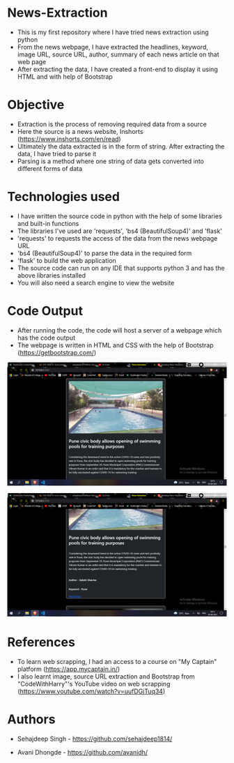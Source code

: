 # News-Extraction
- This is my first repository where I have tried news extraction using python
- From the news webpage, I have extracted the headlines, keyword, image URL, source URL, author, summary of each news article on that web page
- After extracting the data, I have created a front-end to display it using HTML and with help of Bootstrap

# Objective
- Extraction is the process of removing required data from a source
- Here the source is a news website, Inshorts (https://www.inshorts.com/en/read)
- Ultimately the data extracted is in the form of string. After extracting the data, I have tried to parse it 
- Parsing is a method where one string of data gets converted into different forms of data

# Technologies used
- I have written the source code in python with the help of some libraries and built-in functions
- The libraries I've used are 'requests', 'bs4 (BeautifulSoup4)' and 'flask'
- 'requests' to requests the access of the data from the news webpage URL
- 'bs4 (BeautifulSoup4)' to parse the data in the required form
- 'flask' to build the web application
- The source code can run on any IDE that supports python 3 and has the above libraries installed
-  You will also need a search engine to view the website

# Code Output
- After running the code, the code will host a server of a webpage which has the code output
- The webpage is written in HTML and CSS with the help of Bootstrap (https://getbootstrap.com/)


![](Screenshot%20(6).png)



![](Screenshot%20(7).png)


# References
- To learn web scrapping, I had an access to a course on "My Captain" platform (https://app.mycaptain.in/)
- I also learnt image, source URL extraction and Bootstrap from "CodeWithHarry"'s YouTube video on web scrapping (https://www.youtube.com/watch?v=uufDGjTuq34)

# Authors

- Sehajdeep Singh -  https://github.com/sehajdeep1814/

- Avani Dhongde - https://github.com/avanidh/
